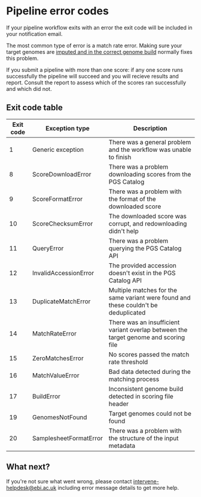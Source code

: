 # Pipeline error codes

If your pipeline workflow exits with an error the exit code will be included in your notification email.

The most common type of error is a match rate error. Making sure your target genomes are [imputed and in the correct genome build](https://pgsc-calc.readthedocs.io/en/latest/explanation/match.html) normally fixes this problem.

If you submit a pipeline with more than one score: if any one score runs successfully the pipeline will succeed and you will recieve results and report. Consult the report to assess which of the scores ran successfully and which did not.


## Exit code table

| Exit code | Exception type         | Description                                                                          |
|-----------|------------------------|--------------------------------------------------------------------------------------|
| 1         | Generic exception      | There was a general problem and the workflow was unable to finish                    |
| 8         | ScoreDownloadError     | There was a problem downloading scores from the PGS Catalog                          |
| 9         | ScoreFormatError       | There was a problem with the format of the downloaded score                          |
| 10        | ScoreChecksumError     | The downloaded score was corrupt, and redownloading didn't help                      |
| 11        | QueryError             | There was a problem querying the PGS Catalog API                                     |
| 12        | InvalidAccessionError  | The provided accession doesn't exist in the PGS Catalog API                          |
| 13        | DuplicateMatchError    | Multiple matches for the same variant were found and these couldn't be deduplicated  |
| 14        | MatchRateError         | There was an insufficient variant overlap between the target genome and scoring file |
| 15        | ZeroMatchesError       | No scores passed the match rate threshold                                            |
| 16        | MatchValueError        | Bad data detected during the matching process                                        |
| 17        | BuildError             | Inconsistent genome build detected in scoring file header                            |
| 19        | GenomesNotFound        | Target genomes could not be found                                                    |
| 20        | SamplesheetFormatError | There was a problem with the structure of the input metadata                         |



## What next?

If you're not sure what went wrong, please contact intervene-helpdesk@ebi.ac.uk including error message details to get more help.

